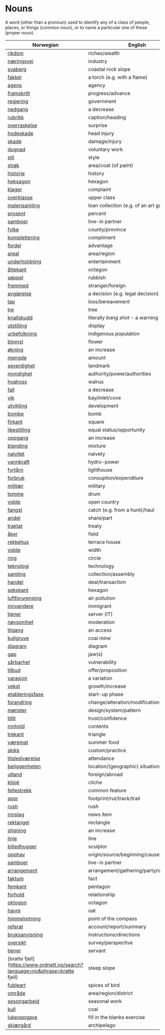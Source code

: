 # Nouns

A word (other than a pronoun) used to identify any of a class of people, places, or things (common noun), or to name a particular one of these (proper noun).

| Norwegian | English | Gender |
| --- | --- | --- |
| [rikdom](https://www.ordnett.no/search?language=no&phrase=rikdom) | riches/wealth | m |
| [næringsvei](https://www.ordnett.no/search?language=no&phrase=næringsvei) | industry | m |
| [svaberg](https://www.ordnett.no/search?language=no&phrase=svaberg) | coastal rock slope | i |
| [fakkel](https://www.ordnett.no/search?language=no&phrase=fakkel) | a torch (e.g. with a flame) | m |
| [agens](https://www.ordnett.no/search?language=no&phrase=agens) | agency | m |
| [framskritt](https://www.ordnett.no/search?language=no&phrase=framskritt) | progress/advance | i |
| [regjering](https://www.ordnett.no/search?language=no&phrase=regjering) | government | m |
| [nedgang](https://www.ordnett.no/search?language=no&phrase=nedgang) | a decrease | m |
| [rubrikk](https://www.ordnett.no/search?language=no&phrase=rubrikk) | caption/heading | m |
| [overraskelse](https://www.ordnett.no/search?language=no&phrase=overraskelse) | surprise | m |
| [hodeskade](https://www.ordnett.no/search?language=no&phrase=hodeskade) | head injury | m |
| [skade](https://www.ordnett.no/search?language=no&phrase=skade) | damage/injury | m |
| [dugnad](https://www.ordnett.no/search?language=no&phrase=dugnad) | voluntary work | m |
| [stil](https://www.ordnett.no/search?language=no&phrase=stil) | style | m |
| [strøk](https://www.ordnett.no/search?language=no&phrase=strøk) | area/coat (of paint) | i |
| [historie](https://www.ordnett.no/search?language=no&phrase=historie) | history | m/f |
| [heksagon](https://www.ordnett.no/search?language=no&phrase=heksagon) | hexagon | m |
| [klager](https://www.ordnett.no/search?language=no&phrase=klager) | complaint | m |
| [overklasse](https://www.ordnett.no/search?language=no&phrase=overklasse) | upper class | m |
| [malerisamling](https://www.ordnett.no/search?language=no&phrase=malerisamling) | loan collection (e.g. of an art gallery) | m |
| [prosent](https://www.ordnett.no/search?language=no&phrase=prosent) | percent | m |
| [samboer](https://www.ordnett.no/search?language=no&phrase=samboer) | live-in partner | m |
| [fylke](https://www.ordnett.no/search?language=no&phrase=fylke) | county/province | i |
| [komplettering](https://www.ordnett.no/search?language=no&phrase=komplettering) | compliment | m |
| [fordel](https://www.ordnett.no/search?language=no&phrase=fordel) | advantage | m |
| [areal](https://www.ordnett.no/search?language=no&phrase=areal) | area/region | i |
| [underholdning](https://www.ordnett.no/search?language=no&phrase=underholdning) | entertainment | m |
| [åttekant](https://www.ordnett.no/search?language=no&phrase=åttekant) | octagon | m |
| [søppel](https://www.ordnett.no/search?language=no&phrase=søppel) | rubbish | i |
| [fremmed](https://www.ordnett.no/search?language=no&phrase=fremmed) | stranger/foreign | m |
| [avgjørelse](https://www.ordnett.no/search?language=no&phrase=avgjørelse) | a decision (e.g. legal decision) | m |
| [tap](https://www.ordnett.no/search?language=no&phrase=tap) | loss/bereavement | i |
| [tre](https://www.ordnett.no/search?language=no&phrase=tre) | tree | i |
| [knallskudd](https://www.ordnett.no/search?language=no&phrase=knallskudd) | literally _bang shot_ - a warning shot gun | i |
| [utstilling](https://www.ordnett.no/search?language=no&phrase=utstilling) | display | m |
| [urbefolkning](https://www.ordnett.no/search?language=no&phrase=urbefolkning) | indigenous population | m |
| [blomst](https://www.ordnett.no/search?language=no&phrase=blomst) | flower | m |
| [økning](https://www.ordnett.no/search?language=no&phrase=økning) | an increase | m |
| [mengde](https://www.ordnett.no/search?language=no&phrase=mengde) | amount | m |
| [severdighet](https://www.ordnett.no/search?language=no&phrase=severdighet) | landmark | m |
| [myndighet](https://www.ordnett.no/search?language=no&phrase=myndighet) | authority/power/authorities | m |
| [hvalross](https://www.ordnett.no/search?language=no&phrase=hvalross) | walrus | m |
| [fall](https://www.ordnett.no/search?language=no&phrase=fall) | a decrease | i |
| [vik](https://www.ordnett.no/search?language=no&phrase=vik) | bay/inlet/cove | m |
| [utvikling](https://www.ordnett.no/search?language=no&phrase=utvikling) | development | m |
| [bombe](https://www.ordnett.no/search?language=no&phrase=bombe) | bomb | m |
| [firkant](https://www.ordnett.no/search?language=no&phrase=firkant) | square | m |
| [likestilling](https://www.ordnett.no/search?language=no&phrase=likestilling) | equal status/opportunity | m |
| [oppgang](https://www.ordnett.no/search?language=no&phrase=oppgang) | an increase | m |
| [blanding](https://www.ordnett.no/search?language=no&phrase=blanding) | mixture | m |
| [naivitet](https://www.ordnett.no/search?language=no&phrase=naivitet) | naivety | m |
| [vannkraft](https://www.ordnett.no/search?language=no&phrase=vannkraft) | hydro-power | m |
| [fyrtårn](https://www.ordnett.no/search?language=no&phrase=fyrtårn) | lighthouse | i |
| [forbruk](https://www.ordnett.no/search?language=no&phrase=forbruk) | consuption/expenditure | i |
| [militær](https://www.ordnett.no/search?language=no&phrase=militær) | military | m |
| [tomme](https://www.ordnett.no/search?language=no&phrase=tomme) | drum | m |
| [vidde](https://www.ordnett.no/search?language=no&phrase=vidde) | open country | m |
| [fangst](https://www.ordnett.no/search?language=no&phrase=fangst) | catch (e.g. from a hunt)/haul | m |
| [andel](https://www.ordnett.no/search?language=no&phrase=andel) | share/part | m |
| [traktat](https://www.ordnett.no/search?language=no&phrase=traktat) | treaty | m |
| [åker](https://www.ordnett.no/search?language=no&phrase=åker) | field | m |
| [rekkehus](https://www.ordnett.no/search?language=no&phrase=rekkehus) | terrace house | i |
| [vidde](https://www.ordnett.no/search?language=no&phrase=vidde) | width | m/f |
| [ring](https://www.ordnett.no/search?language=no&phrase=ring) | circle | m |
| [teknologi](https://www.ordnett.no/search?language=no&phrase=teknologi) | technology | m |
| [samling](https://www.ordnett.no/search?language=no&phrase=samling) | collection/assembly | m |
| [handel](https://www.ordnett.no/search?language=no&phrase=handel) | deal/transaction | m |
| [sekskant](https://www.ordnett.no/search?language=no&phrase=sekskant) | hexagon | m |
| [luftforurensing](https://www.ordnett.no/search?language=no&phrase=luftforurensing) | air pollution | m |
| [innvandere](https://www.ordnett.no/search?language=no&phrase=innvandere) | immigrant | m |
| [tjener](https://www.ordnett.no/search?language=no&phrase=tjener) | server (IT) | m |
| [nøysomhet](https://www.ordnett.no/search?language=no&phrase=nøysomhet) | moderation | m |
| [tilgang](https://www.ordnett.no/search?language=no&phrase=tilgang) | an access | i |
| [kullgruve](https://www.ordnett.no/search?language=no&phrase=kullgruve) | coal mine | m |
| [diagram](https://www.ordnett.no/search?language=no&phrase=diagram) | diagram | i |
| [gap](https://www.ordnett.no/search?language=no&phrase=gap) | jaw(s) | m |
| [sårbarhet](https://www.ordnett.no/search?language=no&phrase=sårbarhet) | vulnerability | m |
| [tilbud](https://www.ordnett.no/search?language=no&phrase=tilbud) | offer/proposition | i |
| [varasjon](https://www.ordnett.no/search?language=no&phrase=varasjon) | a variation | m |
| [vekst](https://www.ordnett.no/search?language=no&phrase=vekst) | growth/increase | m |
| [etableringsfase](https://www.ordnett.no/search?language=no&phrase=etableringsfase) | start-up phase | m |
| [forandring](https://www.ordnett.no/search?language=no&phrase=forandring) | change/alteration/modification | m |
| [mønster](https://www.ordnett.no/search?language=no&phrase=mønster) | design/system/pattern | i |
| [tillit](https://www.ordnett.no/search?language=no&phrase=tillit) | trust/confidence | m |
| [innhold](https://www.ordnett.no/search?language=no&phrase=innhold) | contents | i |
| [trekant](https://www.ordnett.no/search?language=no&phrase=trekant) | triangle | m |
| [væremat](https://www.ordnett.no/search?language=no&phrase=væremat) | summer food | m |
| [skikk](https://www.ordnett.no/search?language=no&phrase=skikk) | custom/practice | m |
| [tilstedværelse](https://www.ordnett.no/search?language=no&phrase=tilstedværelse) | attendance | i |
| [beliggenheten](https://www.ordnett.no/search?language=no&phrase=beliggenheten) | location/(geographic) situation | m/f |
| [utland](https://www.ordnett.no/search?language=no&phrase=utland) | foreign/abroad | m |
| [klisjé](https://www.ordnett.no/search?language=no&phrase=klisjé) | cliche | m |
| [fellestrekk](https://www.ordnett.no/search?language=no&phrase=fellestrekk) | common feature | i |
| [spor](https://www.ordnett.no/search?language=no&phrase=spor) | footprint/rut/track/trail | i |
| [rush](https://www.ordnett.no/search?language=no&phrase=rush) | rush | i |
| [innslag](https://www.ordnett.no/search?language=no&phrase=innslag) | news item | i |
| [rektangel](https://www.ordnett.no/search?language=no&phrase=rektangel) | rectangle | i |
| [stigning](https://www.ordnett.no/search?language=no&phrase=stigning) | an increase | m |
| [linje](https://www.ordnett.no/search?language=no&phrase=linje) | line | m |
| [billedhugger](https://www.ordnett.no/search?language=no&phrase=billedhugger) | sculptor | m |
| [opphav](https://www.ordnett.no/search?language=no&phrase=opphav) | origin/source/beginning/cause | i |
| [samboer](https://www.ordnett.no/search?language=no&phrase=samboer) | live-in partner | m |
| [arrangement](https://www.ordnett.no/search?language=no&phrase=arrangement) | arrangement/gathering/party/organisation | i |
| [faktum](https://www.ordnett.no/search?language=no&phrase=faktum) | fact | i |
| [femkant](https://www.ordnett.no/search?language=no&phrase=femkant) | pentagon | m |
| [forhold](https://www.ordnett.no/search?language=no&phrase=forhold) | relationship | i |
| [oktogon](https://www.ordnett.no/search?language=no&phrase=oktogon) | octagon | m |
| [havre](https://www.ordnett.no/search?language=no&phrase=havre) | oat | m |
| [himmelretning](https://www.ordnett.no/search?language=no&phrase=himmelretning) | point of the compass | m |
| [referat](https://www.ordnett.no/search?language=no&phrase=referat) | account/report/summary | i |
| [bruksanvisning](https://www.ordnett.no/search?language=no&phrase=bruksanvisning) | instructions/directions | m |
| [oversikt](https://www.ordnett.no/search?language=no&phrase=oversikt) | survey/perspective | m |
| [tjener](https://www.ordnett.no/search?language=no&phrase=tjener) | servant | m |
| [bratte fjell](https://www.ordnett.no/search?language=no&phrase=bratte fjell) | steep slope | m |
| [fubleart](https://www.ordnett.no/search?language=no&phrase=fubleart) | spices of bird | m/f |
| [område](https://www.ordnett.no/search?language=no&phrase=område) | area/region/district | i |
| [sesongarbeid](https://www.ordnett.no/search?language=no&phrase=sesongarbeid) | seasonal work | i |
| [kull](https://www.ordnett.no/search?language=no&phrase=kull) | coal | i |
| [lukeoppgave](https://www.ordnett.no/search?language=no&phrase=lukeoppgave) | fill in the blanks exercise | m |
| [skjærgård](https://www.ordnett.no/search?language=no&phrase=skjærgård) | archipelago | m |


